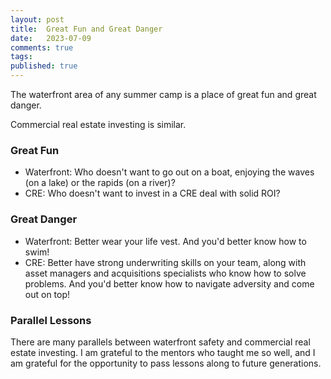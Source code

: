 ```yaml
---
layout: post
title:  Great Fun and Great Danger
date:   2023-07-09
comments: true
tags: 
published: true
---
```

 
The waterfront area of any summer camp is a place of great fun and great danger.

Commercial real estate investing is similar.

<!--more-->

### Great Fun

* Waterfront: Who doesn't want to go out on a boat, enjoying the waves (on a lake) or the rapids (on a river)? 
* CRE: Who doesn't want to invest in a CRE deal with solid ROI?

### Great Danger

* Waterfront: Better wear your life vest. And you'd better know how to swim!
* CRE: Better have strong underwriting skills on your team, along with asset managers and acquisitions specialists who know how to solve problems. And you'd better know how to navigate adversity and come out on top!

### Parallel Lessons

There are many parallels between waterfront safety and commercial real estate investing. I am grateful to the mentors who taught me so well, and I am grateful for the opportunity to pass lessons along to future generations.
 
